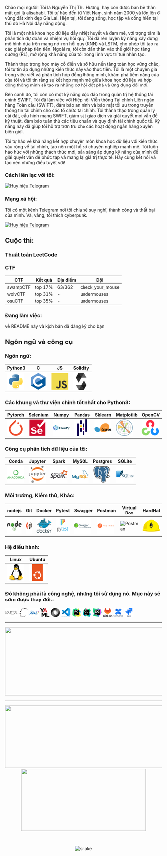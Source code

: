Chào mọi người! Tôi là Nguyễn Thị Thu Hương, hay còn được bạn bè thân mật gọi là alisababi. Tôi tự hào đến từ Việt Nam, sinh năm 2000 và lớn lên ở vùng đất xinh đẹp Gia Lai. Hiện tại, tôi đang sống, học tập và cống hiến tại thủ đô Hà Nội đầy năng động.

Tôi là một nhà khoa học dữ liệu đầy nhiệt huyết và đam mê, với trọng tâm là phân tích dự đoán và nhiệm vụ hồi quy. Tôi đã rèn luyện kỹ năng xây dựng mô hình dựa trên mạng nơ-ron hồi quy (RNN) và LSTM, cho phép tôi tạo ra các giải pháp tiên tiến. Ngoài ra, tôi còn dấn thân vào thế giới học tăng cường (RL), mở rộng khả năng của tôi trong lĩnh vực trí tuệ nhân tạo.

Thành thạo trong học máy cổ điển và sở hữu nền tảng toán học vững chắc, tôi tự tin áp dụng những kiến thức này vào thực tiễn. Tôi là một chuyên gia trong việc viết và phân tích hợp đồng thông minh, khám phá tiềm năng của của tôi và tôi tin rằng sự kết hợp mạnh mẽ giữa khoa học dữ liệu và hợp đồng thông minh sẽ tạo ra những cơ hội đột phá và ứng dụng đổi mới.

Bên cạnh đó, tôi còn có một kỹ năng độc đáo trong quản trị hệ thống tài chính SWIFT. Tôi đã làm việc với Hiệp hội Viễn thông Tài chính Liên ngân hàng Toàn cầu (SWIFT), đảm bảo an ninh và bảo mật tối ưu trong truyền thông tin tài chính cho các tổ chức tài chính. Tôi thành thạo trong quản lý cài đặt, cấu hình mạng SWIFT, giám sát giao dịch và giải quyết mọi vấn đề kỹ thuật, đảm bảo tuân thủ các tiêu chuẩn và quy định tài chính quốc tế. Kỹ năng này đã giúp tôi hỗ trợ trơn tru cho các hoạt động ngân hàng xuyên biên giới.

Tôi tự hào về khả năng kết hợp chuyên môn khoa học dữ liệu với kiến thức sâu rộng về tài chính, tạo nên một hồ sơ chuyên nghiệp mạnh mẽ. Tôi luôn háo hức với những thách thức mới, sẵn sàng áp dụng kỹ năng của mình để giải quyết vấn đề phức tạp và mang lại giá trị thực tế. Hãy cùng kết nối và tạo nên những điều tuyệt vời!

### Cách liên lạc với tôi:

[![Huy hiệu Telegram](https://img.shields.io/badge/Telegram-blue?style=flat&logo=telegram&logoColor=white)](https://t.me/alisababi)

### Mạng xã hội:

Tôi có một kênh Telegram nơi tôi chia sẻ suy nghĩ, thành công và thất bại của mình. Và, vâng, tôi thích cyberpunk.

[![Huy hiệu Telegram](https://img.shields.io/badge/Telegram-blue?style=for-the-badge&logo=telegram&logoColor=white)](https://t.me/alisababi)

## Cuộc thi:

### Thuật toán [LeetCode](https://leetcode.com/Eco5sdefi/)

### CTF

| CTF | Kết quả | Địa điểm | Đội |
| ----- | ----- | ----- | ----- |
| swampCTF | top 17% | 63/362 | check_your_mouse |
| wolvCTF | top 31% | - | undermouses |
| osuCTF | top 35% | - | undermouses |

### Đang làm việc:

về README này và kịch bản đã đăng ký cho bạn

## Ngôn ngữ và công cụ

### Ngôn ngữ:

| Python3 | C | JS | Solidity |
|----------|----------|----------|----------|
| <img src="https://github.com/devicons/devicon/blob/master/icons/python/python-original.svg" title="Python" alt="Python" width="55" height="55"/> | <img src="https://github.com/devicons/devicon/blob/master/icons/c/c-original.svg" title="C" alt="C" width="55" height="55"/> | <img src="https://github.com/devicons/devicon/blob/master/icons/javascript/javascript-original.svg" title="JavaScript" alt="JavaScript" width="55" height="55"/> | <img src="https://github.com/devicons/devicon/blob/master/icons/solidity/solidity-original.svg" title="Solidity" alt="Solidity" width="55" height="55"/> |

### Các khung và thư viện chính tốt nhất cho Python3:

| Pytorch | Selenium | Numpy | Pandas | Sklearn | Matplotlib | OpenCV |
|----------|----------|----------|----------|----------|----------|----------|
| <img src="https://github.com/devicons/devicon/blob/master/icons/pytorch/pytorch-original.svg" title="Pytorch" alt="Pytorch" width="55" height="55"/> | <img src="https://github.com/devicons/devicon/blob/master/icons/selenium/selenium-original.svg" title="Selenium" alt="Selenium" width="55" height="55"/> | <img src="https://github.com/devicons/devicon/blob/master/icons/numpy/numpy-original-wordmark.svg" title="Numpy" alt="Numpy" width="55" height="55"/> | <img src="https://github.com/devicons/devicon/blob/master/icons/pandas/pandas-original.svg" title="Pandas" alt="Pandas" width="55" height="55"/> | <img src="https://github.com/devicons/devicon/blob/master/icons/scikitlearn/scikitlearn-original.svg" title="sklearn" alt="sklearn" width="55" height="55"/> | <img src="https://github.com/devicons/devicon/blob/master/icons/matplotlib/matplotlib-original.svg" title="mpl" alt="mpl" width="55" height="55"/> | <img src="https://github.com/devicons/devicon/blob/master/icons/opencv/opencv-original.svg" title="mpl" alt="mpl" width="55" height="55"/> |

### Công cụ phân tích dữ liệu của tôi:

| Conda | Jupyter | Spark | MySQL | Postgres | SQLite |
|----------|----------|----------|----------|----------|----------|
| <img src="https://github.com/devicons/devicon/blob/master/icons/anaconda/anaconda-original-wordmark.svg" title="Anaconda" alt="Conda" width="55" height="55"/> | <img src="https://github.com/devicons/devicon/blob/master/icons/jupyter/jupyter-original-wordmark.svg" title="Jupiter" alt="Jupiter" width="55" height="55"/> | <img src="https://github.com/devicons/devicon/blob/master/icons/apachespark/apachespark-original-wordmark.svg" title="Spark" alt="Spark" width="55" height="55"/> | <img src="https://github.com/devicons/devicon/blob/master/icons/mysql/mysql-original-wordmark.svg" title="MySQL" alt="MySQL" width="55" height="55"/> | <img src="https://github.com/devicons/devicon/blob/master/icons/postgresql/postgresql-original.svg" title="pg" alt="pg" width="55" height="55"/> | <img src="https://github.com/devicons/devicon/blob/master/icons/sqlite/sqlite-original-wordmark.svg" title="SQLite" alt="SQLite" width="55" height="55"/> |

### Môi trường, Kiểm thử, Khác:

| nodejs | Git | Docker | Pytest | Swagger | Postman | Virtual Box | HardHat |
|----------|----------|----------|----------|----------|----------|----------|----------|
| <img src="https://github.com/devicons/devicon/blob/master/icons/nodejs/nodejs-original-wordmark.svg" title="nodejs" alt="NodeJS" width="55" height="55"/> | <img src="https://github.com/devicons/devicon/blob/master/icons/git/git-original-wordmark.svg" title="Git" alt="Git" width="55" height="55"/> | <img src="https://github.com/devicons/devicon/blob/master/icons/docker/docker-original-wordmark.svg" title="Docker" alt="Docker" width="55" height="55"/> | <img src="https://github.com/devicons/devicon/blob/master/icons/pytest/pytest-original-wordmark.svg" title="pytest" alt="pytest" width="55" height="55"/> | <img src="https://github.com/devicons/devicon/blob/master/icons/swagger/swagger-original-wordmark.svg" title="Swagger" alt="Swagger" width="55" height="55"/> | <img src="https://github.com/devicons/devicon/blob/master/icons/postman/postman-original-wordmark.svg" title="Postman" alt="Postman" width="55" height="55"/> | <img src="https://banner2.cleanpng.com/20190501/xvt/kisspng-computer-icons-virtualbox-portable-network-graphic-virtualbox-icon-of-line-style-available-in-svg-5cca247f73f9e3.6112721115567514874751.jpg" title="Postman" alt="Postman" width="80" height="55"/> | <img src="https://github.com/devicons/devicon/blob/master/icons/hardhat/hardhat-original.svg" title="Swagger" alt="Swagger" width="55" height="55"/> |

### Hệ điều hành:

| Linux | Ubuntu |
|----------|----------|
| <img src="https://github.com/devicons/devicon/blob/master/icons/linux/linux-original.svg" title="Linux" alt="Linux" width="55" height="55"/> | <img src="https://github.com/devicons/devicon/blob/master/icons/ubuntu/ubuntu-original.svg" title="Ubuntu" alt="Ubuntu" width="55" height="55"/> |

### Đó không phải là công nghệ, nhưng tôi sử dụng nó. Mục này sẽ sớm được thay đổi.:

  <img src="https://github.com/devicons/devicon/blob/master/icons/latex/latex-original.svg" title="Latex" alt="Latex" width="40" width="30" height="30"/>
  <img src="https://github.com/devicons/devicon/blob/master/icons/ssh/ssh-original.svg" title="ssh" alt="ssh" width="30" height="30"/>
  <img src="https://github.com/devicons/devicon/blob/master/icons/xml/xml-original.svg" title="xml" alt="xml" width="30" height="30"/>
  <img src="https://github.com/devicons/devicon/blob/master/icons/yaml/yaml-original.svg" title="yaml" alt="yaml" width="30" height="30"/>
  <img src="https://github.com/devicons/devicon/blob/master/icons/json/json-original.svg" title="json" alt="json" width="30" height="30"/>
  <img src="https://github.com/devicons/devicon/blob/master/icons/vscode/vscode-original-wordmark.svg" title="vsc" alt="vsc" width="30" height="30"/>
  <img src="https://github.com/devicons/devicon/blob/master/icons/pycharm/pycharm-original.svg" title="PC" alt="PC" width="30" height="30"/>
  <img src="https://github.com/devicons/devicon/blob/master/icons/clion/clion-original.svg" title="cl" alt="CL" width="30" height="30"/>
  <img src="https://github.com/devicons/devicon/blob/master/icons/datagrip/datagrip-original.svg" title="dg" alt="dg" width="30" height="30"/>
  <img src="https://github.com/devicons/devicon/blob/master/icons/gitlab/gitlab-original-wordmark.svg" title="GitLab" alt="GitLab" width="30" height="30"/>
  <img src="https://github.com/devicons/devicon/blob/master/icons/confluence/confluence-original-wordmark.svg" title="Confluence" alt="Confluence" width="30" height="30"/>
  <img src="https://github.com/devicons/devicon/blob/master/icons/jira/jira-original-wordmark.svg" title="Jira" alt="Jira" width="30" height="30"/>

---

<p align="center">
  <img width="800" height="220" src="https://streak-stats.demolab.com?user=eco5sdefi&theme=highcontrast&hide_border=true&border_radius=5&card_width=800">
</p>

---

<p align="center">
  <img width="600" height="200" src="https://github-readme-stats.vercel.app/api?username=eco5sdefi&show_icons=true&theme=vision-friendly-dark">
  <img width="400" height="200" src="https://github-readme-stats.vercel.app/api/top-langs/?username=eco5sdefi&size_weight=0.15&count_weight=0.5&layout=compact&theme=vision-friendly-dark">
</p>

<div id="header" align="center">
  <img src="https://komarev.com/ghpvc/?username=eco5sdefi&style=for-the-badge&color=orange" alt=""/>
</div>

<p align="center">
 <img width="1000" src="assets/github-snake.svg" alt="snake"/>
</p>
